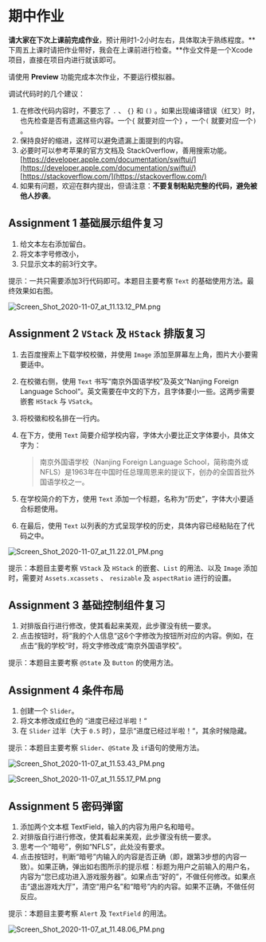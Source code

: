 # 期中作业

**请大家在下次上课前完成作业**，预计用时1-2小时左右，具体取决于熟练程度。**下周五上课时请把作业带好，我会在上课前进行检查。**作业文件是一个Xcode项目，直接在项目内进行就该即可。

请使用 **Preview** 功能完成本次作业，不要运行模拟器。

调试代码时的几个建议：

1. 在修改代码内容时，不要忘了 `.` 、 `{}`  和 `()` 。如果出现编译错误（红叉）时，也先检查是否有遗漏这些内容。一个`{` 就要对应一个`}` ，一个`(` 就要对应一个`)` 。
2. 保持良好的缩进，这样可以避免遗漏上面提到的内容。
3. 必要时可以参考苹果的官方文档及 StackOverflow，善用搜索功能。[https://developer.apple.com/documentation/swiftui/](https://developer.apple.com/documentation/swiftui/)
[https://stackoverflow.com/](https://stackoverflow.com/)
4. 如果有问题，欢迎在群内提出，但请注意：**不要复制粘贴完整的代码，避免被他人抄袭**。

## Assignment 1 基础展示组件复习

1. 给文本左右添加留白。
2. 将文本字号修改小，
3. 只显示文本的前3行文字。

提示：一共只需要添加3行代码即可。本题目主要考察 `Text` 的基础使用方法。最终效果如右图。

![Screen_Shot_2020-11-07_at_11.13.12_PM.png](Screen_Shot_2020-11-07_at_11.13.12_PM.png)

## Assignment 2 `VStack` 及 `HStack` 排版复习

1. 去百度搜索上下载学校校徽，并使用 `Image` 添加至屏幕左上角，图片大小要需要适中。
2. 在校徽右侧，使用 `Text` 书写“南京外国语学校”及英文“Nanjing Foreign Language School“。英文需要在中文的下方，且字体要小一些。这两步需要嵌套 `HStack` 与 `VSatck`。
3. 将校徽和校名排在一行内。
4. 在下方，使用 `Text` 简要介绍学校内容，字体大小要比正文字体要小，具体文字为：

    > 南京外国语学校（Nanjing Foreign Language School，简称南外或NFLS）是1963年在中国时任总理周恩来的提议下，创办的全国首批外国语学校之一。

5. 在学校简介的下方，使用 `Text` 添加一个标题，名称为“历史”，字体大小要适合标题使用。
6. 在最后，使用 `Text` 以列表的方式呈现学校的历史，具体内容已经粘贴在了代码之中。

![Screen_Shot_2020-11-07_at_11.22.01_PM.png](Screen_Shot_2020-11-07_at_11.22.01_PM.png)

提示：本题目主要考察 `VStack` 及 `HStack` 的嵌套、`List` 的用法、以及 `Image` 添加时，需要对 `Assets.xcassets` 、 `resizable` 及 `aspectRatio` 进行的设置。

## Assignment 3 基础控制组件复习

1. 对排版自行进行修改，使其看起来美观，此步骤没有统一要求。
2. 点击按钮时，将“我的个人信息“这6个字修改为按钮所对应的内容。例如，在点击“我的学校“时，将文字修改成“南京外国语学校”。

提示：本题目主要考察 `@State` 及 `Button` 的使用方法。

## Assignment 4 条件布局

1. 创建一个 `Slider`。
2. 将文本修改成红色的 “进度已经过半啦！“
3. 在 `Slider` 过半（大于 `0.5` 时），显示“进度已经过半啦！“，其余时候隐藏。

提示：本题目主要考察 `Slider`、`@State` 及 `if`语句的使用方法。

![Screen_Shot_2020-11-07_at_11.53.43_PM.png](Screen_Shot_2020-11-07_at_11.53.43_PM.png)

![Screen_Shot_2020-11-07_at_11.55.17_PM.png](Screen_Shot_2020-11-07_at_11.55.17_PM.png)

## Assignment 5 密码弹窗

1. 添加两个文本框 TextField，输入的内容为用户名和暗号。
2. 对排版自行进行修改，使其看起来美观，此步骤没有统一要求。
3. 思考一个“暗号”，例如“NFLS”，此处没有要求。
4. 点击按钮时，判断“暗号”内输入的内容是否正确（即，跟第3步想的内容一致）。如果正确，弹出如右图所示的提示框：标题为用户之前输入的用户名，内容为“您已成功进入游戏服务器”。如果点击“好的”，不做任何修改。如果点击“退出游戏大厅”，清空“用户名”和“暗号”内的内容。如果不正确，不做任何反应。

提示：本题目主要考察 `Alert` 及 `TextField` 的用法。

![Screen_Shot_2020-11-07_at_11.48.06_PM.png](Screen_Shot_2020-11-07_at_11.48.06_PM.png)
